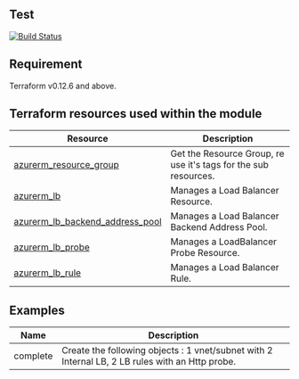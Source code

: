 Test
-----
[![Build Status](https://dev.azure.com/jamesdld23/vpc_lab/_apis/build/status/JamesDLD.terraform-azurerm-Az-LoadBalancer?branchName=master)](https://dev.azure.com/jamesdld23/vpc_lab/_build/latest?definitionId=14&branchName=master)

Requirement
-----
Terraform v0.12.6 and above. 

Terraform resources used within the module
-----

| Resource | Description |
|------|-------------|
| [azurerm_resource_group](https://www.terraform.io/docs/providers/azurerm/d/resource_group.html) | Get the Resource Group, re use it's tags for the sub resources. |
| [azurerm_lb](https://www.terraform.io/docs/providers/azurerm/r/loadbalancer.html) | Manages a Load Balancer Resource. |
| [azurerm_lb_backend_address_pool](https://www.terraform.io/docs/providers/azurerm/r/loadbalancer_backend_address_pool.html) | Manages a Load Balancer Backend Address Pool. |
| [azurerm_lb_probe](https://www.terraform.io/docs/providers/azurerm/r/loadbalancer_probe.html) | Manages a LoadBalancer Probe Resource. |
| [azurerm_lb_rule](https://www.terraform.io/docs/providers/azurerm/r/loadbalancer_rule.html) | Manages a Load Balancer Rule. |

Examples
-----

| Name | Description |
|------|-------------|
| complete | Create the following objects : 1 vnet/subnet with 2 Internal LB, 2 LB rules with an Http probe. |